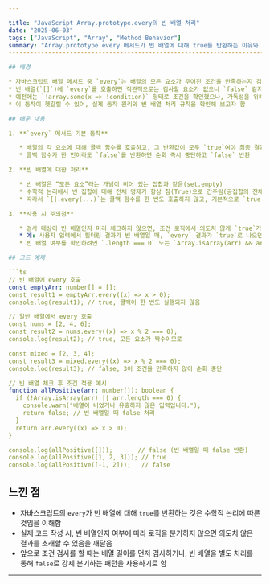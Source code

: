 ```yaml
---

title: "JavaScript Array.prototype.every의 빈 배열 처리"
date: "2025-06-03"
tags: ["JavaScript", "Array", "Method Behavior"]
summary: "Array.prototype.every 메서드가 빈 배열에 대해 true를 반환하는 이유와 사용 시 주의점을 정리합니다."
------------------------------------------------------------------------------

## 배경

* 자바스크립트 배열 메서드 중 `every`는 배열의 모든 요소가 주어진 조건을 만족하는지 검사함
* 빈 배열(`[]`)에 `every`를 호출하면 직관적으로는 검사할 요소가 없으니 `false` 같지만, 실제로는 `true`를 반환함
* 예전에는 `!array.some(x => !condition)` 형태로 조건을 확인했으나, 가독성을 위해 `every`로 변경하면서 빈 배열 처리 동작을 알게 됨
* 이 동작이 헷갈릴 수 있어, 실제 동작 원리와 빈 배열 처리 규칙을 확인해 보고자 함

## 배운 내용

1. **`every` 메서드 기본 동작**

   * 배열의 각 요소에 대해 콜백 함수를 호출하고, 그 반환값이 모두 `true`여야 최종 결과가 `true`
   * 콜백 함수가 한 번이라도 `false`를 반환하면 순회 즉시 중단하고 `false` 반환

2. **빈 배열에 대한 처리**

   * 빈 배열은 “모든 요소”라는 개념이 비어 있는 집합과 같음(set.empty)
   * 수학적 논리에서 빈 집합에 대해 전체 명제가 항상 참(True)으로 간주됨(공집합의 전체명제)
   * 따라서 `[].every(...)`는 콜백 함수를 한 번도 호출하지 않고, 기본적으로 `true` 반환

3. **사용 시 주의점**

   * 검사 대상이 빈 배열인지 미리 체크하지 않으면, 조건 로직에서 의도치 않게 `true`가 나올 수 있음
   * 예: 사용자 입력에서 필터링 결과가 빈 배열일 때, `every` 결과가 `true`로 나오면 마치 모든 요소가 조건을 만족한 것처럼 처리할 위험이 있음
   * 빈 배열 여부를 확인하려면 `.length === 0` 또는 `Array.isArray(arr) && arr.length === 0`를 먼저 검사하는 패턴 사용 고려

## 코드 예제

```ts
// 빈 배열에 every 호출
const emptyArr: number[] = [];
const result1 = emptyArr.every((x) => x > 0);
console.log(result1); // true, 콜백이 한 번도 실행되지 않음

// 일반 배열에서 every 호출
const nums = [2, 4, 6];
const result2 = nums.every((x) => x % 2 === 0);
console.log(result2); // true, 모든 요소가 짝수이므로

const mixed = [2, 3, 4];
const result3 = mixed.every((x) => x % 2 === 0);
console.log(result3); // false, 3이 조건을 만족하지 않아 순회 중단

// 빈 배열 체크 후 조건 적용 예시
function allPositive(arr: number[]): boolean {
  if (!Array.isArray(arr) || arr.length === 0) {
    console.warn("배열이 비었거나 유효하지 않은 입력입니다.");
    return false; // 빈 배열일 때 false 처리
  }
  return arr.every((x) => x > 0);
}

console.log(allPositive([]));       // false (빈 배열일 때 false 반환)
console.log(allPositive([1, 2, 3])); // true
console.log(allPositive([-1, 2]));   // false
```

## 느낀 점

* 자바스크립트의 `every`가 빈 배열에 대해 `true`를 반환하는 것은 수학적 논리에 따른 것임을 이해함
* 실제 코드 작성 시, 빈 배열인지 여부에 따라 로직을 분기하지 않으면 의도치 않은 결과를 초래할 수 있음을 깨달음
* 앞으로 조건 검사를 할 때는 배열 길이를 먼저 검사하거나, 빈 배열을 별도 처리를 통해 `false`로 강제 분기하는 패턴을 사용하기로 함

---
```

